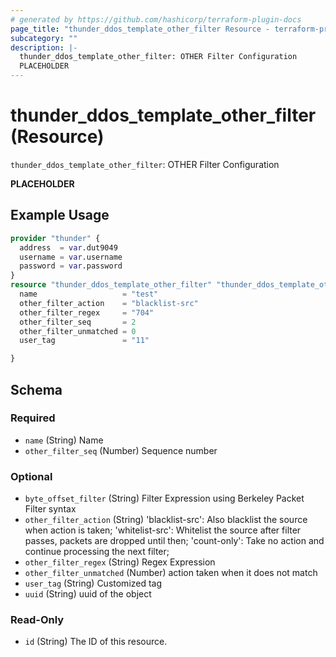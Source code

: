 ```yaml
---
# generated by https://github.com/hashicorp/terraform-plugin-docs
page_title: "thunder_ddos_template_other_filter Resource - terraform-provider-thunder"
subcategory: ""
description: |-
  thunder_ddos_template_other_filter: OTHER Filter Configuration
  PLACEHOLDER
---
```


# thunder_ddos_template_other_filter (Resource)

`thunder_ddos_template_other_filter`: OTHER Filter Configuration

__PLACEHOLDER__

## Example Usage

```terraform
provider "thunder" {
  address  = var.dut9049
  username = var.username
  password = var.password
}
resource "thunder_ddos_template_other_filter" "thunder_ddos_template_other_filter" {
  name                   = "test"
  other_filter_action    = "blacklist-src"
  other_filter_regex     = "704"
  other_filter_seq       = 2
  other_filter_unmatched = 0
  user_tag               = "11"

}
```

<!-- schema generated by tfplugindocs -->
## Schema

### Required

- `name` (String) Name
- `other_filter_seq` (Number) Sequence number

### Optional

- `byte_offset_filter` (String) Filter Expression using Berkeley Packet Filter syntax
- `other_filter_action` (String) 'blacklist-src': Also blacklist the source when action is taken; 'whitelist-src': Whitelist the source after filter passes, packets are dropped until then; 'count-only': Take no action and continue processing the next filter;
- `other_filter_regex` (String) Regex Expression
- `other_filter_unmatched` (Number) action taken when it does not match
- `user_tag` (String) Customized tag
- `uuid` (String) uuid of the object

### Read-Only

- `id` (String) The ID of this resource.


